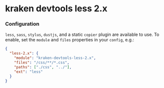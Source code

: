# kraken devtools less 2.x

### Configuration

`less`, `sass`, `stylus`, `dustjs`, and a static `copier` plugin are available to use. To enable, set the `module` and `files` properties in your `config`, e.g.:

```json
{
  "less-2.x": {
    "module": "kraken-devtools-less-2.x",
    "files": "/css/**/*.css",
    "paths": ["./css", "../"],
    "ext": "less"
  }
}
```
